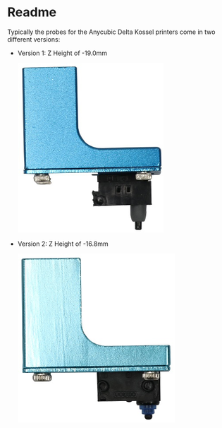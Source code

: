 # Readme

Typically the probes for the Anycubic Delta Kossel printers come in two different versions:

  * Version 1: Z Height of -19.0mm

  	![Version 1 Probe](images/Version1Probe.jpg)

  * Version 2: Z Height of -16.8mm

  	![Version 2 Probe](images/Version2Probe.jpg)
